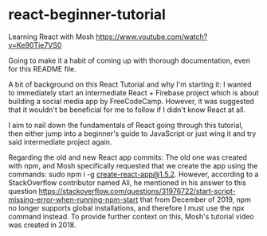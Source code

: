 # react-beginner-tutorial

Learning React with Mosh https://www.youtube.com/watch?v=Ke90Tje7VS0

Going to make it a habit of coming up with thorough documentation, even for this README file.

A bit of background on this React Tutorial and why I'm starting it: I wanted to immediately start an intermediate React + Firebase project which is about building a social media app by FreeCodeCamp. However, it was suggested that it wouldn't be beneficial for me to follow if I didn't know React at all.

I aim to nail down the fundamentals of React going through this tutorial, then either jump into a beginner's guide to JavaScript or just wing it and try said intermediate project again.

Regarding the old and new React app commits:
The old one was created with npm, and Mosh specifically requested that we create the app using the commands: sudo npm i -g create-react-app@1.5.2. However, according to a StackOverflow contributor named Ali, he mentioned in his answer to this question https://stackoverflow.com/questions/31976722/start-script-missing-error-when-running-npm-start that from December of 2019, npm no longer supports global installations, and therefore I must use the npx command instead. To provide further context on this, Mosh's tutorial video was created in 2018.
